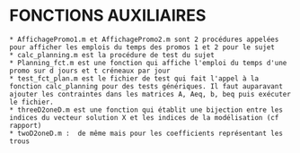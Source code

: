 # FONCTIONS AUXILIAIRES
	
	* AffichagePromo1.m et AffichagePromo2.m sont 2 procédures appelées pour afficher les emplois du temps des promos 1 et 2 pour le sujet
	* calc_planning.m est la procédure de test du sujet
	* Planning_fct.m est une fonction qui affiche l'emploi du temps d'une promo sur d jours et t créneaux par jour
	* test_fct_plan.m est le fichier de test qui fait l'appel à la fonction calc_planning pour des tests génériques. Il faut auparavant ajouter les contraintes dans les matrices A, Aeq, b, beq puis exécuter le fichier.
	* threeD2oneD.m est une fonction qui établit une bijection entre les indices du vecteur solution X et les indices de la modélisation (cf rapport)
	* twoD2oneD.m :  de même mais pour les coefficients représentant les trous 

